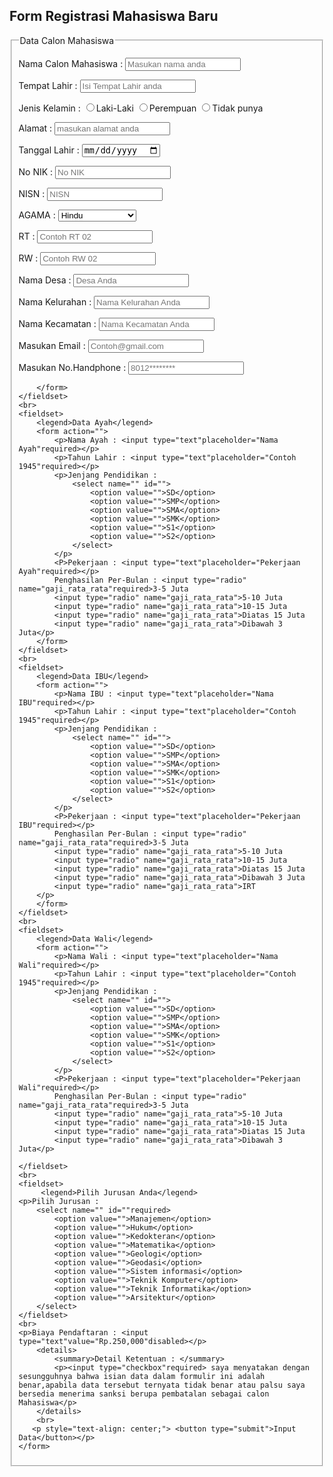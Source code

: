 <!DOCTYPE html>
<html lang="en">
<head>
    <meta charset="UTF-8">
    <meta name="viewport" content="width=device-width, initial-scale=1.0">
    <title>Registrasi</title>
</head>
<body>
    <h2>Form Registrasi Mahasiswa Baru</h2>
    <fieldset>
        <legend>Data Calon Mahasiswa</legend>
        <form action="">
            <p>Nama Calon Mahasiswa : <input type="text"placeholder="Masukan nama anda"required></p>
            <p>Tempat Lahir : <input type="text"placeholder="Isi Tempat Lahir anda"required></p>
            <p>Jenis Kelamin : <input type="radio"name="jenis_kelamin">Laki-Laki
                <input type="radio"name="jenis_kelamin">Perempuan
                <input type="radio"name="jenis_kelamin">Tidak punya</p>
            <p>Alamat : <input type="text"placeholder="masukan alamat anda"required></p>
            <p>Tanggal Lahir : <input type="date"required></p>
            <P>No NIK : <input type="text"placeholder="No NIK"required></P>
            <P>NISN : <input type="text"placeholder="NISN"required></P>
            <p>AGAMA :
                <select name="" id="">
                    <option value="">Hindu</option>
                    <option value="">buddha</option>
                    <option value="">konghucu</option>
                    <option value="">Kristen katolik</option>
                    <option value="">Kristen Protestan</option>
                    <option value="">Islam</option>
                </select>
            </p>
            </p>
            <p>RT : <input type="text"placeholder="Contoh RT 02"required></p>
            <p>RW : <input type="text"placeholder="Contoh RW 02"required></p>
            <p>Nama Desa : <input type="text"placeholder="Desa Anda"></p>
            <p>Nama Kelurahan : <input type="text"placeholder="Nama Kelurahan Anda"required></p>
            <p>Nama Kecamatan : <input type="text"placeholder="Nama Kecamatan Anda"required></p>
            <p>Masukan Email : <input type="email"placeholder="Contoh@gmail.com"required></p>
            <p>Masukan No.Handphone : <input type="tel"placeholder="8012********"required></p>

        </form>
    </fieldset>
    <br>
    <fieldset>
        <legend>Data Ayah</legend>
        <form action="">
            <p>Nama Ayah : <input type="text"placeholder="Nama Ayah"required></p>
            <p>Tahun Lahir : <input type="text"placeholder="Contoh 1945"required></p>
            <p>Jenjang Pendidikan :
                <select name="" id="">
                    <option value="">SD</option>
                    <option value="">SMP</option>
                    <option value="">SMA</option>
                    <option value="">SMK</option>
                    <option value="">S1</option>
                    <option value="">S2</option>
                </select>
            </p>
            <P>Pekerjaan : <input type="text"placeholder="Pekerjaan Ayah"required></p>
            Penghasilan Per-Bulan : <input type="radio" name="gaji_rata_rata"required>3-5 Juta
            <input type="radio" name="gaji_rata_rata">5-10 Juta
            <input type="radio" name="gaji_rata_rata">10-15 Juta
            <input type="radio" name="gaji_rata_rata">Diatas 15 Juta
            <input type="radio" name="gaji_rata_rata">Dibawah 3 Juta</p>
        </form>
    </fieldset>
    <br>
    <fieldset>
        <legend>Data IBU</legend>
        <form action="">
            <p>Nama IBU : <input type="text"placeholder="Nama IBU"required></p>
            <p>Tahun Lahir : <input type="text"placeholder="Contoh 1945"required></p>
            <p>Jenjang Pendidikan :
                <select name="" id="">
                    <option value="">SD</option>
                    <option value="">SMP</option>
                    <option value="">SMA</option>
                    <option value="">SMK</option>
                    <option value="">S1</option>
                    <option value="">S2</option>
                </select>
            </p>
            <P>Pekerjaan : <input type="text"placeholder="Pekerjaan IBU"required></p>
            Penghasilan Per-Bulan : <input type="radio" name="gaji_rata_rata"required>3-5 Juta
            <input type="radio" name="gaji_rata_rata">5-10 Juta
            <input type="radio" name="gaji_rata_rata">10-15 Juta
            <input type="radio" name="gaji_rata_rata">Diatas 15 Juta
            <input type="radio" name="gaji_rata_rata">Dibawah 3 Juta
            <input type="radio" name="gaji_rata_rata">IRT
        </p>
        </form>
    </fieldset>
    <br>
    <fieldset>
        <legend>Data Wali</legend>
        <form action="">
            <p>Nama Wali : <input type="text"placeholder="Nama Wali"required></p>
            <p>Tahun Lahir : <input type="text"placeholder="Contoh 1945"required></p>
            <p>Jenjang Pendidikan :
                <select name="" id="">
                    <option value="">SD</option>
                    <option value="">SMP</option>
                    <option value="">SMA</option>
                    <option value="">SMK</option>
                    <option value="">S1</option>
                    <option value="">S2</option>
                </select>
            </p>
            <P>Pekerjaan : <input type="text"placeholder="Pekerjaan Wali"required></p>
            Penghasilan Per-Bulan : <input type="radio" name="gaji_rata_rata"required>3-5 Juta
            <input type="radio" name="gaji_rata_rata">5-10 Juta
            <input type="radio" name="gaji_rata_rata">10-15 Juta
            <input type="radio" name="gaji_rata_rata">Diatas 15 Juta
            <input type="radio" name="gaji_rata_rata">Dibawah 3 Juta</p>

    </fieldset>
    <br>
    <fieldset>
         <legend>Pilih Jurusan Anda</legend>
    <p>Pilih Jurusan :
        <select name="" id=""required>
            <option value="">Manajemen</option>
            <option value="">Hukum</option>
            <option value="">Kedokteran</option>
            <option value="">Matematika</option>
            <option value="">Geologi</option>
            <option value="">Geodasi</option>
            <option value="">Sistem informasi</option>
            <option value="">Teknik Komputer</option>
            <option value="">Teknik Informatika</option>
            <option value="">Arsitektur</option>
        </select>
    </fieldset>   
    <br>
    <p>Biaya Pendaftaran : <input type="text"value="Rp.250,000"disabled></p>
        <details> 
            <summary>Detail Ketentuan : </summary>
            <p><input type="checkbox"required> saya menyatakan dengan sesungguhnya bahwa isian data dalam formulir ini adalah benar,apabila data tersebut ternyata tidak benar atau palsu saya bersedia menerima sanksi berupa pembatalan sebagai calon Mahasiswa</p>
        </details>
        <br>
       <p style="text-align: center;"> <button type="submit">Input Data</button></p>
    </form>



</body>
</html>
